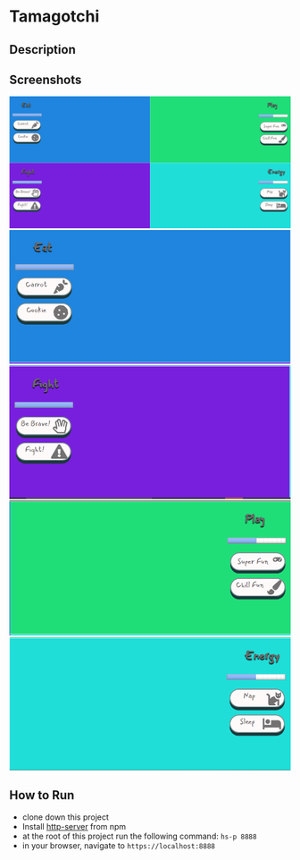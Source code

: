 # Tamagotchi

## Description


## Screenshots
![Mainview](https://raw.githubusercontent.com/mariabrock/tamagotchi/master/screenshots/mainview.PNG)
![Eat](https://raw.githubusercontent.com/mariabrock/tamagotchi/master/screenshots/eatquad.PNG)
![Fight](https://raw.githubusercontent.com/mariabrock/tamagotchi/master/screenshots/fightquad.PNG)
![Play](https://raw.githubusercontent.com/mariabrock/tamagotchi/master/screenshots/playquad.PNG)
![Energy](https://raw.githubusercontent.com/mariabrock/tamagotchi/master/screenshots/energyquad.PNG)

## How to Run
* clone down this project 
* Install [http-server](https://www.npmjs.com/package/http-server) from npm
* at the root of this project run the following command: `hs-p 8888`
* in your browser, navigate to `https://localhost:8888`